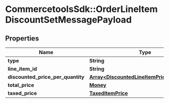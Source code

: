 # CommercetoolsSdk::OrderLineItemDiscountSetMessagePayload

## Properties
Name | Type | Description | Notes
------------ | ------------- | ------------- | -------------
**type** | **String** |  | [optional] 
**line_item_id** | **String** |  | [optional] 
**discounted_price_per_quantity** | [**Array&lt;DiscountedLineItemPriceForQuantity&gt;**](DiscountedLineItemPriceForQuantity.md) |  | [optional] 
**total_price** | [**Money**](Money.md) |  | [optional] 
**taxed_price** | [**TaxedItemPrice**](TaxedItemPrice.md) |  | [optional] 

